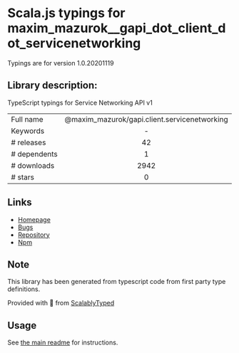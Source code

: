 
# Scala.js typings for maxim_mazurok__gapi_dot_client_dot_servicenetworking

Typings are for version 1.0.20201119

## Library description:
TypeScript typings for Service Networking API v1

|                    |                 |
| ------------------ | :-------------: |
| Full name          | @maxim_mazurok/gapi.client.servicenetworking |
| Keywords           | - |
| # releases         | 42 |
| # dependents       | 1 |
| # downloads        | 2942 |
| # stars            | 0 |

## Links
- [Homepage](https://github.com/Maxim-Mazurok/google-api-typings-generator#readme)
- [Bugs](https://github.com/Maxim-Mazurok/google-api-typings-generator/issues)
- [Repository](https://github.com/Maxim-Mazurok/google-api-typings-generator)
- [Npm](https://www.npmjs.com/package/%40maxim_mazurok%2Fgapi.client.servicenetworking)
    


## Note
This library has been generated from typescript code from first party type definitions.

Provided with :purple_heart: from [ScalablyTyped](https://github.com/oyvindberg/ScalablyTyped)

## Usage
See [the main readme](../../readme.md) for instructions.


